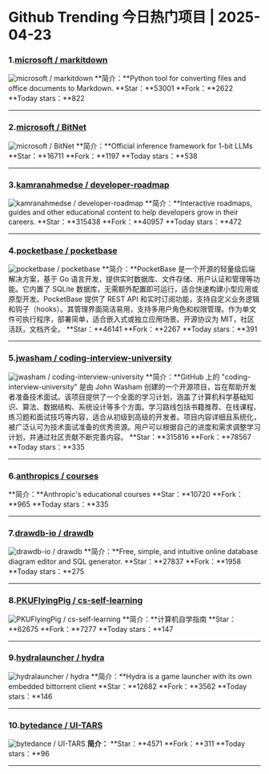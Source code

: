 # Github Trending 今日热门项目 | 2025-04-23
### 1.[microsoft / markitdown](https://github.com/microsoft/markitdown)

![microsoft / markitdown](https://opengraph.githubassets.com/388ba75c1826228eb9e03a234a9452f3d0f825a758d4ebc203913df89f1458ff/microsoft/markitdown)
**简介：**Python tool for converting files and office documents to Markdown.
**Star：**53001
**Fork：**2622
**Today stars：**822

---

### 2.[microsoft / BitNet](https://github.com/microsoft/BitNet)

![microsoft / BitNet](https://opengraph.githubassets.com/5febedbfdb0b7d3f33d4468e05f5ddd66365828305e6ae1060746176a9282c1a/microsoft/BitNet)
**简介：**Official inference framework for 1-bit LLMs
**Star：**16711
**Fork：**1197
**Today stars：**538

---

### 3.[kamranahmedse / developer-roadmap](https://github.com/kamranahmedse/developer-roadmap)

![kamranahmedse / developer-roadmap](https://repository-images.githubusercontent.com/85077558/903a43a1-8332-42bf-af26-e4f055b3ae69)
**简介：**Interactive roadmaps, guides and other educational content to help developers grow in their careers.
**Star：**315438
**Fork：**40957
**Today stars：**472

---

### 4.[pocketbase / pocketbase](https://github.com/pocketbase/pocketbase)

![pocketbase / pocketbase](https://repository-images.githubusercontent.com/510607652/5ec36405-1ec0-4284-8316-9299abe186d2)
**简介：**PocketBase 是一个开源的轻量级后端解决方案，基于 Go 语言开发，提供实时数据库、文件存储、用户认证和管理等功能。它内置了 SQLite 数据库，无需额外配置即可运行，适合快速构建小型应用或原型开发。PocketBase 提供了 REST API 和实时订阅功能，支持自定义业务逻辑和钩子（hooks）。其管理界面简洁易用，支持多用户角色和权限管理。作为单文件可执行程序，部署简单，适合嵌入式或独立应用场景。开源协议为 MIT，社区活跃，文档齐全。
**Star：**46141
**Fork：**2267
**Today stars：**391

---

### 5.[jwasham / coding-interview-university](https://github.com/jwasham/coding-interview-university)

![jwasham / coding-interview-university](https://repository-images.githubusercontent.com/60493101/4ed59900-87ab-11ea-9e39-99741f040a83)
**简介：**GitHub 上的 "coding-interview-university" 是由 John Washam 创建的一个开源项目，旨在帮助开发者准备技术面试。该项目提供了一个全面的学习计划，涵盖了计算机科学基础知识、算法、数据结构、系统设计等多个方面。学习路线包括书籍推荐、在线课程、练习题和面试技巧等内容，适合从初级到高级的开发者。项目内容详细且系统化，被广泛认可为技术面试准备的优秀资源。用户可以根据自己的进度和需求调整学习计划，并通过社区贡献不断完善内容。
**Star：**315816
**Fork：**78567
**Today stars：**335

---

### 6.[anthropics / courses](https://github.com/anthropics/courses)

**简介：**Anthropic's educational courses
**Star：**10720
**Fork：**965
**Today stars：**335

---

### 7.[drawdb-io / drawdb](https://github.com/drawdb-io/drawdb)

![drawdb-io / drawdb](https://opengraph.githubassets.com/3cab7bf56d47955e234cd44e3c9d6e3f3ac846f59eb64dd3e7c1883ebcbc5326/drawdb-io/drawdb)
**简介：**Free, simple, and intuitive online database diagram editor and SQL generator.
**Star：**27837
**Fork：**1958
**Today stars：**275

---

### 8.[PKUFlyingPig / cs-self-learning](https://github.com/PKUFlyingPig/cs-self-learning)

![PKUFlyingPig / cs-self-learning](https://opengraph.githubassets.com/17bb5453460354ec98ca2072887d7647c56147aaf86161b187aa86f3a72ec382/PKUFlyingPig/cs-self-learning)
**简介：**计算机自学指南
**Star：**62675
**Fork：**7277
**Today stars：**147

---

### 9.[hydralauncher / hydra](https://github.com/hydralauncher/hydra)

![hydralauncher / hydra](https://opengraph.githubassets.com/61717473f697375d9b616ab1880d352123ee4eb2565e7e1aed9fb4f7872a100a/hydralauncher/hydra)
**简介：**Hydra is a game launcher with its own embedded bittorrent client
**Star：**12682
**Fork：**3562
**Today stars：**146

---

### 10.[bytedance / UI-TARS](https://github.com/bytedance/UI-TARS)

![bytedance / UI-TARS](https://opengraph.githubassets.com/acfb624bb0d088e8c5440658b4def64397bc94ed2b3dbc682e40c67b82a67b97/bytedance/UI-TARS)
**简介：**
**Star：**4571
**Fork：**311
**Today stars：**96

---

